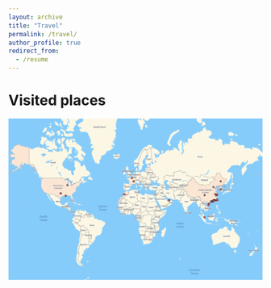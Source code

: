 ```yaml
---
layout: archive
title: "Travel"
permalink: /travel/
author_profile: true
redirect_from:
  - /resume
---
```


# Visited places

![image](/files/map.png)

